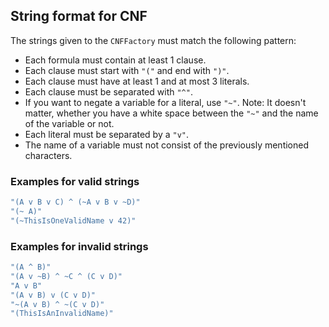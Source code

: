 ## String format for CNF

The strings given to the `CNFFactory` must match the following pattern:

- Each formula must contain at least 1 clause.
- Each clause must start with `"("` and end with `")"`.
- Each clause must have at least 1 and at most 3 literals.
- Each clause must be separated with `"^"`.
- If you want to negate a variable for a literal, use `"~"`. Note: It doesn't matter, whether you have a white space between the `"~"` and the name of the variable or not.
- Each literal must be separated by a `"v"`.
- The name of a variable must not consist of the previously mentioned characters.

### Examples for valid strings
```kotlin
"(A v B v C) ^ (~A v B v ~D)"
"(~ A)"
"(~ThisIsOneValidName v 42)"
```

### Examples for invalid strings
```kotlin
"(A ^ B)"
"(A v ~B) ^ ~C ^ (C v D)"
"A v B"
"(A v B) v (C v D)"
"~(A v B) ^ ~(C v D)"
"(ThisIsAnInvalidName)"
```
